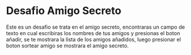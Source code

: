 # Desafio Amigo Secreto
Este es un desafio se trata en el amigo secreto, encontraras un campo de texto en cual escribiras los nombres de tus amigos y presionas el boton añadir, se te mostrara la lista de los amigos añadidos, luego presionar el boton sortear amigo se mostrara el amigo secreto.
